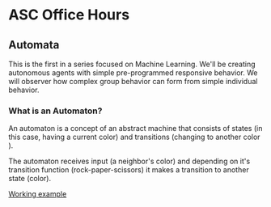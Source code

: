 # ASC Office Hours
## Automata
This is the first in a series focused on Machine Learning. We'll be creating autonomous agents with simple pre-programmed responsive behavior. We will observer how complex group behavior can form from simple individual behavior.  

### What is an Automaton?
An automaton is a concept of an abstract machine that consists of states (in this case, having a current color) and transitions (changing to another color ).  

The automaton receives input (a neighbor's color) and depending on it's transition function (rock-paper-scissors) it makes a transition to another state (color).

[Working example](http://rawgit.com/Shaddyjr/rockPapSciss/blob/solution/index.html)
